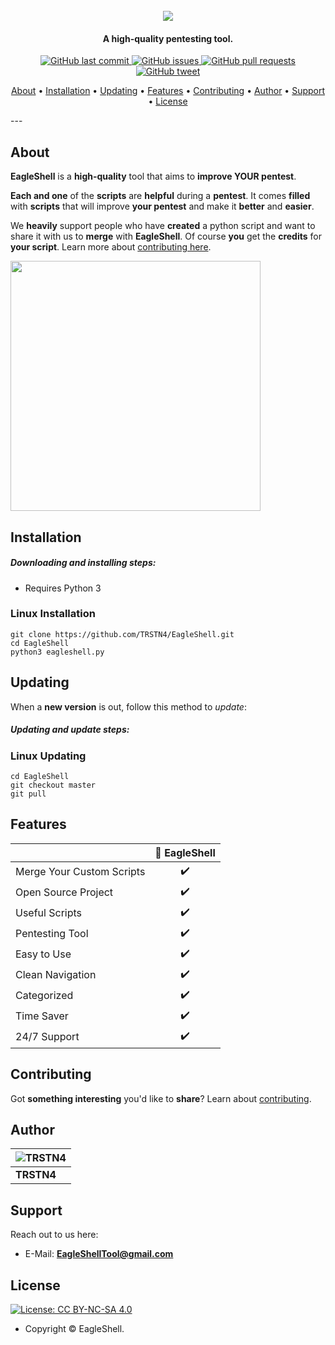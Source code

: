 <h1 align="center">
  <br>
  <a href="https://github.com/TRSTN4/EagleShell/"><img src="https://i.imgur.com/8Ir0KxF.png"></a>
</h1>
<h4 align="center">A high-quality pentesting tool.</h4>

<p align="center">
    <a href="https://github.com/TRSTN4/EagleShell/commits/master">
    <img src="https://img.shields.io/github/last-commit/TRSTN4/EagleShell?style=flat-square&logo=github&logoColor=white"
         alt="GitHub last commit">
    <a href="https://github.com/TRSTN4/EagleShell/issues">
    <img src="https://img.shields.io/github/issues-raw/TRSTN4/EagleShell?style=flat-square&logo=github&logoColor=white"
         alt="GitHub issues">
    <a href="https://github.com/TRSTN4/EagleShell/pulls">
    <img src="https://img.shields.io/github/issues-pr-raw/TRSTN4/EagleShell?style=flat-square&logo=github&logoColor=white"
         alt="GitHub pull requests">
    <a href="https://twitter.com/intent/tweet?text=Try This Ultimate Pentesting Tool Called EagleShell:&url=https://github.com/TRSTN4/EagleShell">
    <img src="https://img.shields.io/twitter/url/https/github.com/TRSTN4/EagleShell?style=flat-square&logo=twitter"
         alt="GitHub tweet">
</p>
<p align="center">
  <a href="#about">About</a> •
  <a href="#installation">Installation</a> •
  <a href="#updating">Updating</a> •
  <a href="#features">Features</a> •
  <a href="#contributing">Contributing</a> •
  <a href="#author">Author</a> •
  <a href="#support">Support</a> •
  <a href="#license">License</a>
</p>
---

## About

**EagleShell** is a **high-quality** tool that aims to **improve YOUR pentest**.

**Each and one** of the **scripts** are **helpful** during a **pentest**. It comes **filled** with **scripts** that will improve **your pentest** and make it **better** and **easier**.

We **heavily** support people who have **created** a python script and want to share it with us to **merge** with **EagleShell**. Of course **you** get the **credits** for **your script**. Learn more about [contributing here](https://github.com/TRSTN4/EagleShell/blob/master/docs/CONTRIBUTING.md).

<img src="https://i.imgur.com/Rdch1dH.png" width="400px" />



## Installation

##### Downloading and installing steps:

* Requires Python 3

### Linux Installation

```
git clone https://github.com/TRSTN4/EagleShell.git
cd EagleShell
python3 eagleshell.py
```

## Updating

When a **new version** is out, follow this method to _update_:

##### Updating and update steps:

### Linux Updating

```
cd EagleShell
git checkout master
git pull
```

## Features

|                           | 🦅 EagleShell |
| ------------------------- | :----------: |
| Merge Your Custom Scripts |      ✔️       |
| Open Source Project       |      ✔️       |
| Useful Scripts            |      ✔️       |
| Pentesting Tool           |      ✔️       |
| Easy to Use               |      ✔️       |
| Clean Navigation          |      ✔️       |
| Categorized               |      ✔️       |
| Time Saver                |      ✔️       |
| 24/7 Support              |      ✔️       |

## Contributing

Got **something interesting** you'd like to **share**? Learn about [contributing](https://github.com/TRSTN4/EagleShell/blob/master/docs/CONTRIBUTING.md).

## Author

| ![TRSTN4](https://lh3.googleusercontent.com/-LmbLfR2v0VY/XuyjPluXgOI/AAAAAAAAAX0/QtFfEdX6GicErk6oE48CnHcozTqiBup_ACEwYBhgLKtMDAL1OcqyegBMXFtbwQAVw__A5Rcfz3YWUFKwOI2XQAU7odQo7xt_8kH0I2n70kvDxAueRASy9eoX006ihsw3kA6-nw335Hl3O2NhMpypNVrI_o6snu-yR2Ny4RAm9qLJURdZ0RH-nmNk-OTCWr7gdyMojf_ez_6G0xorQh8swVYAZltAIFl4HrHsVAEp8z7CpjguHrWPTcoGP8MkkS2Q6Xs4JO9DmyIJ4P5a4nkaf-7pV4uOwLSkpdgHDVqA2e295FGHxielTnRamoLcpA2_9SRHfDN40rKmwMVNRU4FXD2mYiDwDk5402knxAgqME8TRHcQA01T97O4ZQ8uh5K_TwZ0l8crOmSNJGclOlnmX1ivjybE1p_tZRh9xd-CBFLlNjfC1BQ1gLZ2gImoHHXZAHdi5yuzjrbTkbmeD9cMoFjEU49atZ0di2PWCZYNQqX8PZufAE_mD4lHjzvxmXV-C7HhOdL-NSP6Fh996Bif79HDT3ikGt2o10urY-9xRTBmWTPG-nv90m9J0g4Y22_CZDtKg4LAlIC9blDYMDPJB8nFvdM5ezvSOiKLeN5zZEcNDgYzEL5LcdDTvTIEpmHjmTr54kURT7MR-YYI6EaqmocFEIfUwpsuy9wU/w280-h280-p/TLogo.png) |
| ------------------------------------------------------------ |
| **TRSTN4**                                                   |

## Support

Reach out to us here:

- E-Mail: **EagleShellTool@gmail.com**

## License

[![License: CC BY-NC-SA 4.0](https://img.shields.io/badge/License-CC%20BY--NC--SA%204.0-orange.svg?style=flat-square)](https://creativecommons.org/licenses/by-nc-sa/4.0/)

- Copyright © EagleShell.
